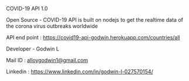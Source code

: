 COVID-19 API 1.0

Open Source - COVID-19 API is built on nodejs to get the realtime data of the corona virus outbreaks worldwide

API end point : https://covid19-api-godwin.herokuapp.com/countries/all

Developer - Godwin L

Mail ID : alloygodwin1@gmail.com

Linkedin : https://www.linkedin.com/in/godwin-l-027570154/
